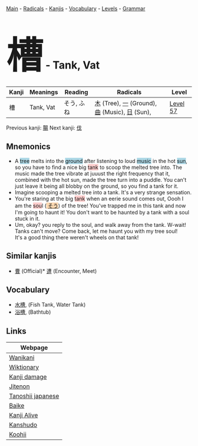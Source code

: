 <style> bigfont {font-size: 100px}</style>
[Main](../README.md) -
[Radicals](../radicals.md) -
[Kanjis](../kanjis.md) -
[Vocabulary](../vocabulary.md) -
[Levels](../levels.md) -
[Grammar](../grammar.md)
# <bigfont> 槽</bigfont> - Tank, Vat 

| Kanji | Meanings | Reading | Radicals | Level |
| --- | --- | --- | --- | --- |
| 槽 | Tank, Vat | そう, ふね | [木](../radicals/木.md) (Tree), [一](../radicals/一.md) (Ground), [曲](../radicals/曲.md) (Music), [日](../radicals/日.md) (Sun),  | [Level 57](../levels/wk_level57.md) |

Previous kanji: [腸](腸.md) Next kanji: [伐](伐.md) 

## Mnemonics
 * A <span style="background-color:#ADD8E6"> tree</span> melts into the <span style="background-color:#ADD8E6"> ground</span> after listening to loud <span style="background-color:#ADD8E6"> music</span> in the hot <span style="background-color:#ADD8E6"> sun</span>, so you have to find a nice big <span style="background-color:#ffcccb"> tank</span> to scoop the melted tree into. The music made the tree vibrate at juuust the right frequency that it, combined with the hot sun, made the tree turn into a puddle. You can't just leave it being all blobby on the ground, so you find a tank for it.
* Imagine scooping a melted tree into a tank. It's a very strange sensation.
* You're staring at the big <span style="background-color:#ffcccb"> tank</span> when an eerie sound comes out, Oooh I am the <span style="background-color:#ffcccb"> sou</span>l (<span style="background-color:#fed8b1"> [そう](https://jisho.org/search/そう)</span>) of the tree! You've trapped me in this tank and now I'm going to haunt it! You don't want to be haunted by a tank with a soul stuck in it.
* Um, okay? you reply to the soul, and walk away from the tank. W-wait! Tanks can't move? Come back, let me haunt you with my tree soul!<br />It's a good thing there weren't wheels on that tank!


## Similar kanjis
 * [曹](曹.md) (Official)* [遭](遭.md) (Encounter, Meet)


## Vocabulary
 * [水槽](../vocabulary/槽.md), (Fish Tank, Water Tank)
* [浴槽](../vocabulary/槽.md), (Bathtub)



## Links 

| Webpage |
| --- |
| [Wanikani          ](https://www.wanikani.com/kanji/槽) |
| [Wiktionary        ](https://en.wiktionary.org/wiki/槽) |
| [Kanji damage      ](http://www.kanjidamage.com/kanji/search?utf8=✓&q=槽) |
| [Jitenon           ](https://jitenon.com/kanji/槽) |
| [Tanoshii japanese ](https://www.tanoshiijapanese.com/dictionary/kanji.cfm?k=槽) |
| [Baike             ](https://baike.baidu.com/item/槽) |
| [Kanji Alive       ](https://app.kanjialive.com/槽) |
| [Kanshudo          ](https://www.kanshudo.com/searchmn?q=槽) |
| [Koohii            ](https://kanji.koohii.com/study/kanji/槽) |
